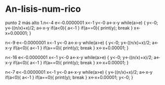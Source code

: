 # An-lisis-num-rico
punto 2 más alto
1.n<-4
e<-0.0000001
x<-1
y<-0
a<-x-y
while(a>e)
{
    y<-0;
    y<-((n/x)+x)/2;
    a<-x-y
    if(a<0){ a<-1 }
    if(a==0){ print(y); break }
    x<-x+0.00001;
}



n<-9
e<-0.0000001
x<-1
y<-0
a<-x-y
while(a>e)
{
    y<-0;
    y<-((n/x)+x)/2;
    a<-x-y
    if(a<0){ a<-1 }
    if(a==0){ print(y); break }
    x<-x+0.00001;
}


n<-16
e<-0.0000001
x<-1
y<-0
a<-x-y
while(a>e)
{
    y<-0;
    y<-((n/x)+x)/2;
    a<-x-y
    if(a<0){ a<-1 }
    if(a==0){ print(y); break }
    x<-x+0.00001;
}


n<-7
e<-0.0000001
x<-1
y<-0
a<-x-y
while(a>e)
{
    y<-((n/x)+x)/2;
    a<-x-y
    if(a<0){ a<-1 }
    if(a==0){ print(y); break }
    x<-x+0.00001;
    y<-0;
}
